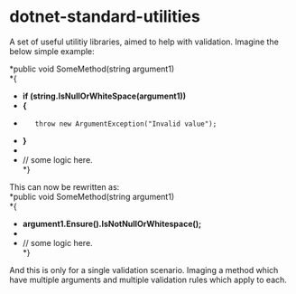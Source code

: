 # dotnet-standard-utilities
A set of useful utilitiy libraries, aimed to help with validation.
Imagine the below simple example:

*public void SomeMethod(string argument1)  
*{  
*    **if (string.IsNullOrWhiteSpace(argument1))**  
*    **{**  
*        throw new ArgumentException("Invalid value");  
*    **}**  
*      
*    // some logic here.  
*}  

This can now be rewritten as:  
*public void SomeMethod(string argument1)  
*{  
*    **argument1.Ensure().IsNotNullOrWhitespace();**   
*    
*   // some logic here.  
*}  

And this is only for a single validation scenario. Imaging a method which have multiple arguments and multiple validation rules which apply to each.
